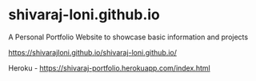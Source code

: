 # shivaraj-loni.github.io
A Personal Portfolio Website to showcase basic information and projects 

https://shivarajloni.github.io/shivaraj-loni.github.io/

Heroku - https://shivaraj-portfolio.herokuapp.com/index.html
